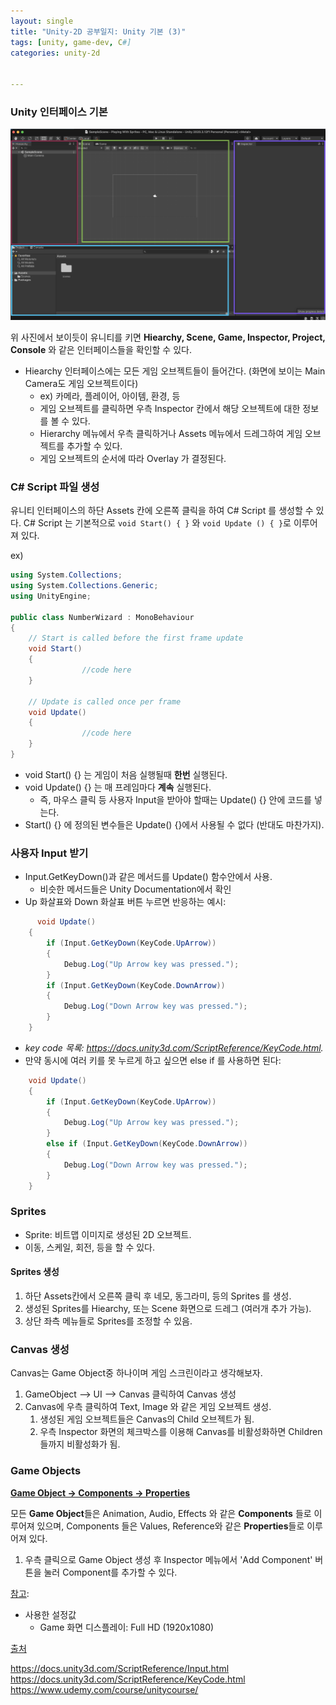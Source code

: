 ```yaml
---
layout: single
title: "Unity-2D 공부일지: Unity 기본 (3)"
tags: [unity, game-dev, C#]
categories: unity-2d


---
```


### Unity 인터페이스 기본

![image-20210701223032087](/assets/images/image-20210701223032087.png?lastModify=1625149157)

위 사진에서 보이듯이 유니티를 키면 **Hiearchy, Scene, Game, Inspector, Project, Console** 와 같은 인터페이스들을 확인할 수 있다.

- Hiearchy 인터페이스에는 모든 게임 오브젝트들이 들어간다. (화면에 보이는 Main Camera도 게임 오브젝트이다)
  - ex) 카메라, 플레이어, 아이템, 환경, 등
  - 게임 오브젝트를 클릭하면 우측 Inspector 칸에서 해당 오브젝트에 대한 정보를 볼 수 있다.
  - Hierarchy 메뉴에서 우측 클릭하거나 Assets 메뉴에서 드레그하여 게임 오브젝트를 추가할 수 있다. 
  - 게임 오브젝트의 순서에 따라 Overlay 가 결정된다.

### C# Script 파일 생성

유니티 인터페이스의 하단 Assets 칸에 오른쪽 클릭을 하여 C# Script 를 생성할 수 있다.
C# Script 는 기본적으로 `void Start() { }` 와 `void Update () { }`로 이루어져 있다.

ex)

```c#
using System.Collections;
using System.Collections.Generic;
using UnityEngine;

public class NumberWizard : MonoBehaviour
{
    // Start is called before the first frame update
    void Start()
    {
				//code here
    }

    // Update is called once per frame
    void Update()
    {
				//code here
    }
}
```

- void Start() {} 는 게임이 처음 실행될때 **한번** 실행된다.
- void Update() {} 는 매 프레임마다 **계속** 실행된다. 
  - 즉, 마우스 클릭 등 사용자 Input을 받아야 할때는 Update() {} 안에 코드를 넣는다. 
- Start() {} 에 정의된 변수들은 Update() {}에서 사용될 수 없다 (반대도 마찬가지).

### 사용자 Input 받기

- Input.GetKeyDown()과 같은 메서드를 Update() 함수안에서 사용.
  - 비슷한 메서드들은 Unity Documentation에서 확인
- Up 화살표와 Down 화살표 버튼 누르면 반응하는 예시:

```c#
	  void Update()
    {
        if (Input.GetKeyDown(KeyCode.UpArrow))
        {
            Debug.Log("Up Arrow key was pressed.");
        }
        if (Input.GetKeyDown(KeyCode.DownArrow))
        {
            Debug.Log("Down Arrow key was pressed.");
        }
    }
```

- *key code 목록: https://docs.unity3d.com/ScriptReference/KeyCode.html.* 
- 만약 동시에 여러 키를 못 누르게 하고 싶으면 else if 를 사용하면 된다:

```c#
    void Update()
    {
        if (Input.GetKeyDown(KeyCode.UpArrow))
        {
            Debug.Log("Up Arrow key was pressed.");
        }
        else if (Input.GetKeyDown(KeyCode.DownArrow))
        {
            Debug.Log("Down Arrow key was pressed.");
        }
    }
```

### Sprites

- Sprite: 비트맵 이미지로 생성된 2D 오브젝트.
- 이동, 스케일, 회전, 등을 할 수 있다.

#### Sprites 생성

1. 하단 Assets칸에서 오른쪽 클릭 후 네모, 동그라미, 등의 Sprites 를 생성.
2. 생성된 Sprites를 Hiearchy, 또는 Scene 화면으로 드레그 (여러개 추가 가능).
3. 상단 좌측 메뉴들로 Sprites를 조정할 수 있음.

### Canvas 생성

Canvas는 Game Object중 하나이며 게임 스크린이라고 생각해보자.

1. GameObject --> UI --> Canvas 클릭하여 Canvas 생성
2. Canvas에 우측 클릭하여 Text, Image 와 같은 게임 오브젝트 생성. 
   1. 생성된 게임 오브젝트들은 Canvas의 Child 오브젝트가 됨.
   2. 우측 Inspector 화면의 체크박스를 이용해 Canvas를 비활성화하면 Children들까지 비활성화가 됨.

### Game Objects

**<u>Game Object -> Components -> Properties</u>**

모든 **Game Object**들은 Animation, Audio, Effects 와 같은 **Components** 들로 이루어져 있으며, Components 들은 Values, Reference와 같은 **Properties**들로 이루어져 있다. 

1. 우측 클릭으로 Game Object 생성 후 Inspector 메뉴에서 'Add Component' 버튼을 눌러 Component를 추가할 수 있다. 

<u>참고</u>: 

- 사용한 설정값
  - Game 화면 디스플레이: Full HD (1920x1080)

<u>출처</u>

https://docs.unity3d.com/ScriptReference/Input.html
https://docs.unity3d.com/ScriptReference/KeyCode.html
https://www.udemy.com/course/unitycourse/



